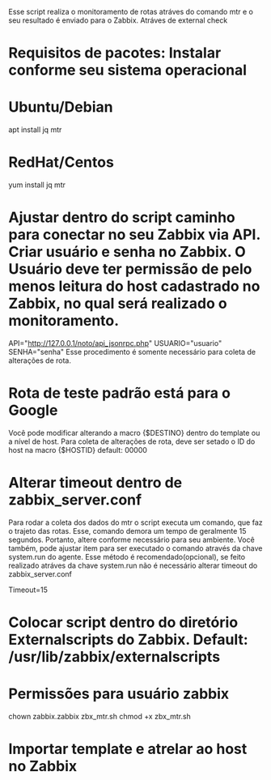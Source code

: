 Esse script realiza o monitoramento de rotas atráves do comando mtr e o seu resultado é enviado para o Zabbix. Atráves de external check


# Requisitos de pacotes: Instalar conforme seu sistema operacional

# Ubuntu/Debian
apt install jq mtr

# RedHat/Centos
yum install jq mtr

# Ajustar dentro do script caminho para conectar no seu Zabbix via API. Criar usuário e senha no Zabbix. O Usuário deve ter permissão de pelo menos leitura do host cadastrado no Zabbix, no qual será realizado o monitoramento.
API="http://127.0.0.1/noto/api_jsonrpc.php"
USUARIO="usuario"
SENHA="senha"
Esse procedimento é somente necessário para coleta de alterações de rota.

# Rota de teste padrão está para o Google
Você pode modificar alterando a macro {$DESTINO} dentro do template ou a nível de host.
Para coleta de alterações de rota, deve ser setado o ID do host na macro {$HOSTID} default: 00000

# Alterar timeout dentro de zabbix_server.conf
Para rodar a coleta dos dados do mtr o script executa um comando, que faz o trajeto das rotas. Esse, comando demora um tempo de geralmente 15 segundos. Portanto,
altere conforme necessário para seu ambiente. Você também, pode ajustar item para ser executado o comando através da chave system.run do agente. Esse método é 
recomendado(opcional), se feito realizado atráves da chave system.run não é necessário alterar timeout do zabbix_server.conf

Timeout=15

# Colocar script dentro do diretório Externalscripts do Zabbix. Default: /usr/lib/zabbix/externalscripts
# Permissões para usuário zabbix
chown zabbix.zabbix zbx_mtr.sh
chmod +x zbx_mtr.sh

# Importar template e atrelar ao host no Zabbix







